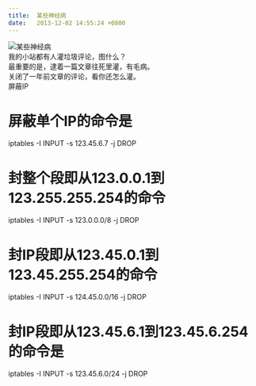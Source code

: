 ```yaml
---
title:  某些神经病
date:   2013-12-02 14:55:24 +0800
---
```


![某些神经病](https://data.yunbin.xyz/blog/2013/12/201312021455241385967324.jpg)<br />我的小站都有人灌垃圾评论，图什么？<br />最重要的是，逮着一篇文章往死里灌，有毛病。<br />关闭了一年前文章的评论，看你还怎么灌。<br />屏蔽IP

<h1>屏蔽单个IP的命令是</h1>iptables -I INPUT -s 123.45.6.7 -j DROP

<h1>封整个段即从123.0.0.1到123.255.255.254的命令</h1>iptables -I INPUT -s 123.0.0.0/8 -j DROP

<h1>封IP段即从123.45.0.1到123.45.255.254的命令</h1>iptables -I INPUT -s 124.45.0.0/16 -j DROP

<h1>封IP段即从123.45.6.1到123.45.6.254的命令是</h1>iptables -I INPUT -s 123.45.6.0/24 -j DROP

<!--90-->

